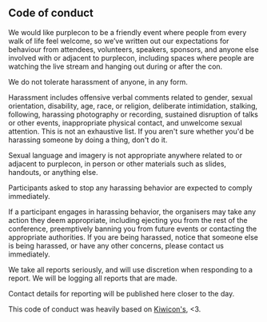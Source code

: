 ---
---

<h2>Code of conduct</h2>
<p>
  We would like purplecon to be a friendly event where people from every walk of life feel welcome, so we’ve written out
  our expectations for behaviour from attendees, volunteers, speakers, sponsors, and anyone else involved with or
  adjacent to purplecon, including spaces where people are watching the live stream and hanging out during or after the con.
</p>
<p>
  We do not tolerate harassment of anyone, in any form.
</p>
<p>
  Harassment includes offensive verbal comments related to gender, sexual orientation, disability, age, race, or religion, deliberate intimidation, stalking, following, harassing photography or recording, sustained disruption of talks or other events, inappropriate physical contact, and unwelcome sexual attention. This is not an exhaustive list. If you aren't sure whether you'd be harassing someone by doing a thing, don't do it.
</p>
<p>
  Sexual language and imagery is not appropriate anywhere related to or adjacent to purplecon, in person or other materials such as slides, handouts, or anything else.
</p>
<p>
  Participants asked to stop any harassing behavior are expected to comply immediately.
</p>
<p>
  If a participant engages in harassing behavior, the organisers may take any action they deem appropriate, including
  ejecting you from the rest of the conference, preemptively banning you from future events or contacting the appropriate
  authorities. If you are being harassed, notice that someone else is being harassed, or have any other concerns, please
  contact us immediately.
</p>
<p>
  We take all reports seriously, and will use discretion when responding to a report. We will be logging all reports that
  are made. 
</p>
<p>
Contact details for reporting will be published here closer to the day.
</p>
<!-- <p>
  To make a report, you can:
</p>
<p>
  Email: <a href="mailto:report@purplecon.nz">report@purplecon.nz</a><br>
  Call / Text / Signal: <a href="tel:+64224258493">+64 22 425 84938</a><br>
  Or find the nearest purplecon volunteer or staff member.
</p> -->
<p>
This code of conduct was heavily based on <a href="//kiwicon.org">Kiwicon's</a>, &lt;3.
</p>
